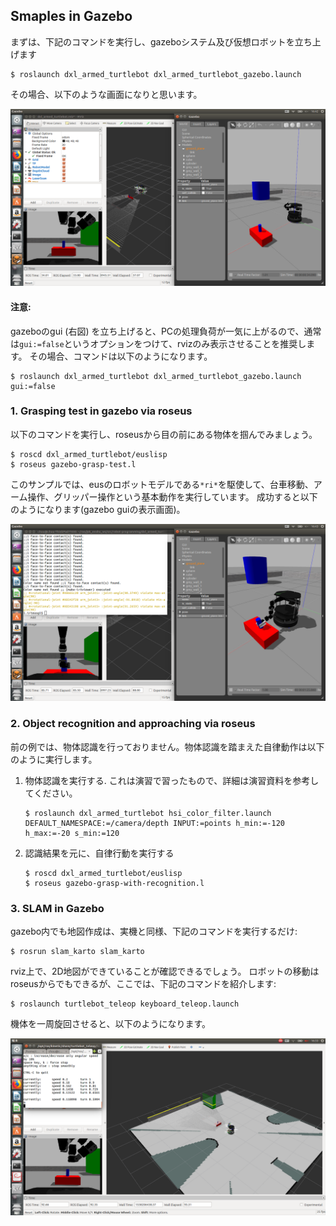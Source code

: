 ## Smaples in Gazebo

まずは、下記のコマンドを実行し、gazeboシステム及び仮想ロボットを立ち上げます
```
$ roslaunch dxl_armed_turtlebot dxl_armed_turtlebot_gazebo.launch
```

その場合、以下のような画面になりと思います。

![gazebo_turtlebot](images/gazebo_turtlebot2.png)

#### 注意:
gazeboのgui (右図) を立ち上げると、PCの処理負荷が一気に上がるので、通常は`gui:=false`というオプションをつけて、rvizのみ表示させることを推奨します。
その場合、コマンドは以下のようになります。

```
$ roslaunch dxl_armed_turtlebot dxl_armed_turtlebot_gazebo.launch gui:=false
```

### 1. Grasping test in gazebo via roseus

以下のコマンドを実行し、roseusから目の前にある物体を掴んでみましょう。

```
$ roscd dxl_armed_turtlebot/euslisp
$ roseus gazebo-grasp-test.l
```

このサンプルでは、eusのロボットモデルである`*ri*`を駆使して、台車移動、アーム操作、グリッパー操作という基本動作を実行しています。
成功すると以下のようになります(gazebo guiの表示画面)。

![gazebo_turtlebot_grasp](images/gazebo_turtlebot_grasp.png)

### 2. Object recognition and approaching via roseus
前の例では、物体認識を行っておりません。物体認識を踏まえた自律動作は以下のように実行します。

1. 物体認識を実行する. これは演習で習ったもので、詳細は演習資料を参考してください。
   ```
   $ roslaunch dxl_armed_turtlebot hsi_color_filter.launch DEFAULT_NAMESPACE:=/camera/depth INPUT:=points h_min:=-120 h_max:=-20 s_min:=120
   ```
2. 認識結果を元に、自律行動を実行する
   ```
   $ roscd dxl_armed_turtlebot/euslisp
   $ roseus gazebo-grasp-with-recognition.l
   ```

### 3. SLAM in Gazebo
gazebo内でも地図作成は、実機と同様、下記のコマンドを実行するだけ:
```
$ rosrun slam_karto slam_karto
```

rviz上で、2D地図ができていることが確認できるでしょう。
ロボットの移動はroseusからでもできるが、ここでは、下記のコマンドを紹介します:
```
$ roslaunch turtlebot_teleop keyboard_teleop.launch
```
機体を一周旋回させると、以下のようになります。

![gazebo_turtlebot_slam](images/gazebo_turtlebot_slam.png)
